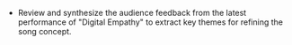 - Review and synthesize the audience feedback from the latest performance of "Digital Empathy" to extract key themes for refining the song concept.